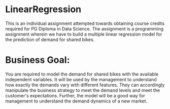 # LinearRegression
This is an individual assignment attempted towards obtaining course credits required for PG Diploma in Data Science. The assignment is a programming assignment wherein we have to build a multiple linear regression model for the prediction of demand for shared bikes.

# Business Goal:
You are required to model the demand for shared bikes with the available independent variables. It will be used by the management to understand how exactly the demands vary with different features. They can accordingly manipulate the business strategy to meet the demand levels and meet the customer's expectations. Further, the model will be a good way for management to understand the demand dynamics of a new market. 
